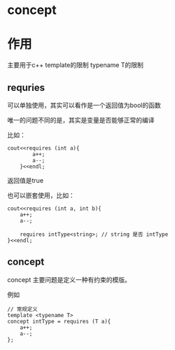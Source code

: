 # concept

# 作用
主要用于c++ template的限制
typename T的限制


## requries 
可以单独使用，其实可以看作是一个返回值为bool的函数

唯一的问题不同的是，其实是变量是否能够正常的编译

比如：
```
cout<<requires (int a){
        a++;
        a--;
    }<<endl;
```
返回值是true


也可以嵌套使用，比如：
```
cout<<requires (int a, int b){
    a++;
    a--;

    requires intType<string>; // string 是否 intType
}<<endl;
```

## concept

concept 主要问题是定义一种有约束的模版。

例如 
```
// 常规定义
template <typename T>
concept intType = requires (T a){ 
    a++;
    a--;
};
```

